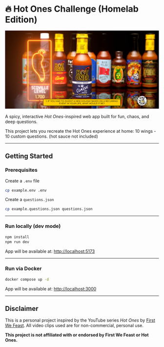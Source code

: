 # 🔥 Hot Ones Challenge (Homelab Edition)

![Screenshot of the Hot Ones Challenge web app](screenshot.png)

A spicy, interactive *Hot Ones*-inspired web app built for fun, chaos, and deep questions.

This project lets you recreate the Hot Ones experience at home: 10 wings - 10 custom questions. (hot sauce not included)

---

## Getting Started

### Prerequisites

Create a `.env` file

```bash
cp example.env .env
```

Create a `questions.json`

```bash
cp example.questions.json questions.json
```

---

### Run locally (dev mode)

```bash
npm install
npm run dev
```

App will be available at: [http://localhost:5173](http://localhost:5173)

---

### Run via Docker

```bash
docker compose up -d
```

App will be available at: [http://localhost:3000](http://localhost:3000)

---

## Disclaimer

This is a personal project inspired by the YouTube series *Hot Ones* by [First We Feast](https://www.youtube.com/@FirstWeFeast). All video clips used are for non-commercial, personal use.

**This project is not affiliated with or endorsed by First We Feast or Hot Ones.**


